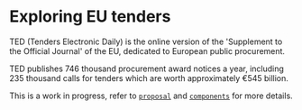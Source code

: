 # Exploring EU tenders

TED (Tenders Electronic Daily) is the online version of the 'Supplement to the Official Journal' of the EU, dedicated to European public procurement.

TED publishes 746 thousand procurement award notices a year, including 235 thousand calls for tenders which are worth approximately €545 billion.


This is a work in progress, refer to [`proposal`](proposal.md) and [`components`](components.md) for more details.
